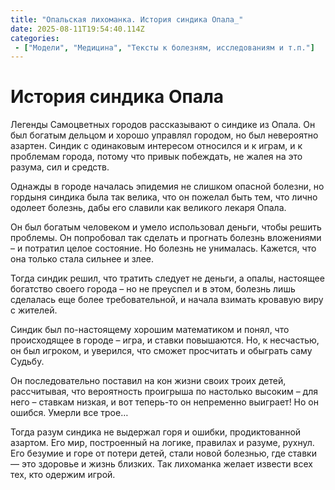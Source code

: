 ```yaml
---
title: "Опальская лихоманка. История синдика Опала_"
date: 2025-08-11T19:54:40.114Z
categories:
 - ["Модели", "Медицина", "Тексты к болезням, исследованиям и т.п."]
---
```


**История синдика Опала**
=========================

Легенды Самоцветных городов рассказывают о синдике из Опала. Он был
богатым дельцом и хорошо управлял городом, но был невероятно азартен.
Синдик с одинаковым интересом относился и к играм, и к проблемам города,
потому что привык побеждать, не жалея на это разума, сил и средств.

Однажды в городе началась эпидемия не слишком опасной болезни, но
гордыня синдика была так велика, что он пожелал быть тем, что лично
одолеет болезнь, дабы его славили как великого лекаря Опала.

Он был богатым человеком и умело использовал деньги, чтобы решить
проблемы. Он попробовал так сделать и прогнать болезнь вложениями – и
потратил целое состояние. Но болезнь не унималась. Кажется, что она
только стала сильнее и злее.

Тогда синдик решил, что тратить следует не деньги, а опалы, настоящее
богатство своего города – но не преуспел и в этом, болезнь лишь
сделалась еще более требовательной, и начала взимать кровавую виру с
жителей.

Синдик был по-настоящему хорошим математиком и понял, что происходящее в
городе – игра, и ставки повышаются. Но, к несчастью, он был игроком, и
уверился, что сможет просчитать и обыграть саму Судьбу.

Он последовательно поставил на кон жизни своих троих детей, рассчитывая,
что вероятность проигрыша по настолько высоким – для него – ставкам
низкая, и вот теперь-то он непременно выиграет! Но он ошибся. Умерли все
трое…

Тогда разум синдика не выдержал горя и ошибки, продиктованной азартом.
Его мир, построенный на логике, правилах и разуме, рухнул. Его безумие и
горе от потери детей, стали новой болезнью, где ставки — это здоровье и
жизнь близких. Так лихоманка желает извести всех тех, кто одержим игрой.
